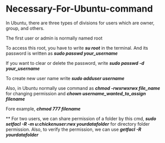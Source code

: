 # Necessary-For-Ubuntu-command
In Ubuntu, there are three types of divisions for users which are owner, group, and others.

The first user or admin is normally named root

To access this root, you have to write _**su root**_ in the terminal. And its password is written as _**sudo passwd your_username**_

If you want to clear or delete the password, write _**sudo passwd -d your_username**_

To create new user name write _**sudo adduser username**_

Also, in Ubuntu normally use command as _**chmod -rwxrwxrwx file_name**_ for changing permission and _**chown username_wanted_to_assign filename**_

Fore example, _**chmod 777 filename**_

** For two users, we can share permission of a folder by this cmd, _**sudo setfacl -R -m u:chickenuser:rwx yourdatafolder**_ for directory folder permission. Also, to verify the permission, we can use _**getfacl -R yourdatafolder**_
